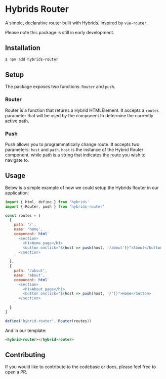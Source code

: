 # Hybrids Router

A simple, declarative router built with Hybrids. Inspired by `vue-router`.

Please note this package is still in early development.

## Installation

```bash
$ npm add hybrids-router
```

## Setup

The package exposes two functions: `Router` and `push`.

### Router

Router is a function that returns a Hybrid HTMLElement.
It accepts a `routes` parameter that will be used by the component
to determine the currently active path.

### Push

Push allows you to programmatically change route.
It accepts two parameters: `host` and `path`.
`host` is the instance of the Hybrid Router component, while path is a string
that indicates the route you wish to navigate to.

## Usage

Below is a simple example of how we could setup the Hybrids Router in our application:

```jsx
import { html, define } from 'hybrids'
import { Router, push } from 'hybrids-router'

const routes = [
  {
    path: '/',
    name: 'home',
    component: html`
      <section>
        <h1>Home page</h1>
        <button onclick="${host => push(host, '/about')}">About</button>
      </section>
    `
  },
  {
    path: '/about',
    name: 'about',
    component: html`
      <section>
        <h1>About page</h1>
        <button onclick="${host => push(host, '/')}">Home</button>
      </section>
    `
  }
]

define('hybrid-router', Router(routes))
```

And in our template:

```html
<hybrid-router></hybrid-router>
```

## Contributing

If you would like to contribute to the codebase or docs, please feel free to open a PR.
